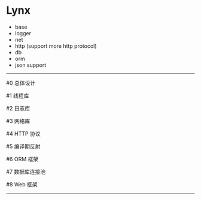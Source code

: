 # Lynx

- base
- logger
- net
- http (support more http protocol)
- db
- orm
- json support

---

#0 总体设计

#1 线程库

#2 日志库

#3 网络库

#4 HTTP 协议

#5 编译期反射

#6 ORM 框架

#7 数据库连接池

#8 Web 框架

---
